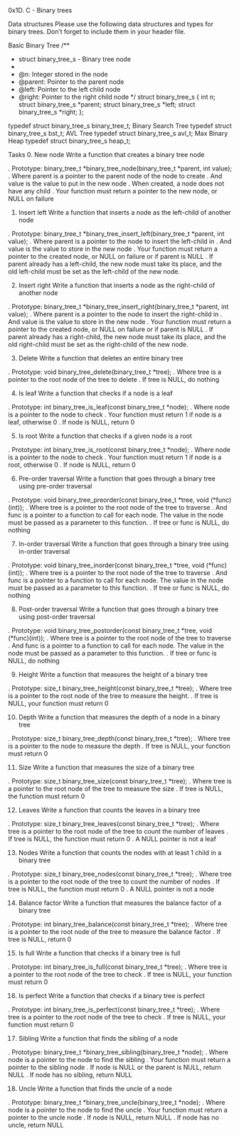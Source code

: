 0x1D. C - Binary trees

Data structures
Please use the following data structures and types for binary trees. Don’t forget to include them in your header file.

Basic Binary Tree
/**
 * struct binary_tree_s - Binary tree node
 *
 * @n: Integer stored in the node
 * @parent: Pointer to the parent node
 * @left: Pointer to the left child node
 * @right: Pointer to the right child node
 */
struct binary_tree_s
{
    int n;
    struct binary_tree_s *parent;
    struct binary_tree_s *left;
    struct binary_tree_s *right;
};

typedef struct binary_tree_s binary_tree_t;
Binary Search Tree
typedef struct binary_tree_s bst_t;
AVL Tree
typedef struct binary_tree_s avl_t;
Max Binary Heap
typedef struct binary_tree_s heap_t;

Tasks
0. New node
Write a function that creates a binary tree node

 . Prototype: binary_tree_t *binary_tree_node(binary_tree_t *parent, int value);
 . Where parent is a pointer to the parent node of the node to create
 . And value is the value to put in the new node
 . When created, a node does not have any child
 . Your function must return a pointer to the new node, or NULL on failure

1. Insert left
Write a function that inserts a node as the left-child of another node

 . Prototype: binary_tree_t *binary_tree_insert_left(binary_tree_t *parent, int value);
 . Where parent is a pointer to the node to insert the left-child in
 . And value is the value to store in the new node
 . Your function must return a pointer to the created node, or NULL on failure or if parent is NULL
 . If parent already has a left-child, the new node must take its place, and the old left-child must be set as the left-child of the new node.

2. Insert right
Write a function that inserts a node as the right-child of another node

 . Prototype: binary_tree_t *binary_tree_insert_right(binary_tree_t *parent, int value);
 . Where parent is a pointer to the node to insert the right-child in
 . And value is the value to store in the new node
 . Your function must return a pointer to the created node, or NULL on failure or if parent is NULL
 . If parent already has a right-child, the new node must take its place, and the old right-child must be set as the right-child of the new node.

3. Delete
Write a function that deletes an entire binary tree

 . Prototype: void binary_tree_delete(binary_tree_t *tree);
 . Where tree is a pointer to the root node of the tree to delete
 . If tree is NULL, do nothing

4. Is leaf
Write a function that checks if a node is a leaf

 . Prototype: int binary_tree_is_leaf(const binary_tree_t *node);
 . Where node is a pointer to the node to check
 . Your function must return 1 if node is a leaf, otherwise 0
 . If node is NULL, return 0

5. Is root
Write a function that checks if a given node is a root

 . Prototype: int binary_tree_is_root(const binary_tree_t *node);
 . Where node is a pointer to the node to check
 . Your function must return 1 if node is a root, otherwise 0
 . If node is NULL, return 0

6. Pre-order traversal
Write a function that goes through a binary tree using pre-order traversal

 . Prototype: void binary_tree_preorder(const binary_tree_t *tree, void (*func)(int));
 . Where tree is a pointer to the root node of the tree to traverse
 . And func is a pointer to a function to call for each node. The value in the node must be passed as a parameter to this function.
 . If tree or func is NULL, do nothing

7. In-order traversal
Write a function that goes through a binary tree using in-order traversal

 . Prototype: void binary_tree_inorder(const binary_tree_t *tree, void (*func)(int));
 . Where tree is a pointer to the root node of the tree to traverse
 . And func is a pointer to a function to call for each node. The value in the node must be passed as a parameter to this function.
 . If tree or func is NULL, do nothing

8. Post-order traversal
Write a function that goes through a binary tree using post-order traversal

 . Prototype: void binary_tree_postorder(const binary_tree_t *tree, void (*func)(int));
 . Where tree is a pointer to the root node of the tree to traverse
 . And func is a pointer to a function to call for each node. The value in the node must be passed as a parameter to this function.
 . If tree or func is NULL, do nothing

9. Height
Write a function that measures the height of a binary tree

 . Prototype: size_t binary_tree_height(const binary_tree_t *tree);
 . Where tree is a pointer to the root node of the tree to measure the height.
 . If tree is NULL, your function must return 0

10. Depth
Write a function that measures the depth of a node in a binary tree

 . Prototype: size_t binary_tree_depth(const binary_tree_t *tree);
 . Where tree is a pointer to the node to measure the depth
 . If tree is NULL, your function must return 0

11. Size
Write a function that measures the size of a binary tree

 . Prototype: size_t binary_tree_size(const binary_tree_t *tree);
 . Where tree is a pointer to the root node of the tree to measure the size
 . If tree is NULL, the function must return 0

12. Leaves
Write a function that counts the leaves in a binary tree

 . Prototype: size_t binary_tree_leaves(const binary_tree_t *tree);
 . Where tree is a pointer to the root node of the tree to count the number of leaves
 . If tree is NULL, the function must return 0
 . A NULL pointer is not a leaf

13. Nodes
Write a function that counts the nodes with at least 1 child in a binary tree

 . Prototype: size_t binary_tree_nodes(const binary_tree_t *tree);
 . Where tree is a pointer to the root node of the tree to count the number of nodes
 . If tree is NULL, the function must return 0
 . A NULL pointer is not a node

14. Balance factor
Write a function that measures the balance factor of a binary tree

 . Prototype: int binary_tree_balance(const binary_tree_t *tree);
 . Where tree is a pointer to the root node of the tree to measure the balance factor
 . If tree is NULL, return 0

15. Is full
Write a function that checks if a binary tree is full

 . Prototype: int binary_tree_is_full(const binary_tree_t *tree);
 . Where tree is a pointer to the root node of the tree to check
 . If tree is NULL, your function must return 0

16. Is perfect
Write a function that checks if a binary tree is perfect

 . Prototype: int binary_tree_is_perfect(const binary_tree_t *tree);
 . Where tree is a pointer to the root node of the tree to check
 . If tree is NULL, your function must return 0

17. Sibling
Write a function that finds the sibling of a node

 . Prototype: binary_tree_t *binary_tree_sibling(binary_tree_t *node);
 . Where node is a pointer to the node to find the sibling
 . Your function must return a pointer to the sibling node
 . If node is NULL or the parent is NULL, return NULL
 . If node has no sibling, return NULL

18. Uncle
Write a function that finds the uncle of a node

 . Prototype: binary_tree_t *binary_tree_uncle(binary_tree_t *node);
 . Where node is a pointer to the node to find the uncle
 . Your function must return a pointer to the uncle node
 . If node is NULL, return NULL
 . If node has no uncle, return NULL
